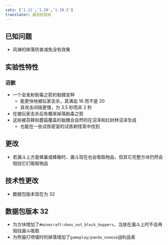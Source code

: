 ```yaml
---
cats: ['1.21','1.20','1.20.5']
translator: 最亮的信标
---
```

## 已知问题
* 风弹的摔落伤害减免没有效果
## 实验性特性
### 沼骸
* 一个会发射剧毒之箭的骷髅变种
    * 能更快地被玩家击杀，其满血 16 而不是 20
    * 其攻击间隔更慢，为 3.5 秒而非 2 秒
* 在被玩家击杀后有概率掉落剧毒之箭
* 这些被苔藓和蘑菇覆盖的骷髅会自然的在沼泽和红树林沼泽生成
    * 也能在一些试炼密室的试炼刷怪笼中找到
## 更改
* 若漏斗上方是蜂巢或蜂箱时，漏斗现在也会吸取物品，但其它完整方块仍然会阻挡它们吸取物品
## 技术性更改
* 数据包版本现在为 32
## 数据包版本 32
* 为方块增加了`#minecraft:does_not_block_hoppers`，当放在漏斗上时不会再阻挡漏斗吸取
* 为熊猫打喷嚏时的掉落增加了`gameplay/panda_sneeze`战利品表